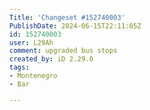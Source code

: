 ```yaml
---
Title: 'Changeset #152740003'
PublishDate: 2024-06-15T22:11:05Z
id: 152740003
user: L29Ah
comment: upgraded bus stops
created_by: iD 2.29.0
tags:
- Montenegro
- Bar

---
```

